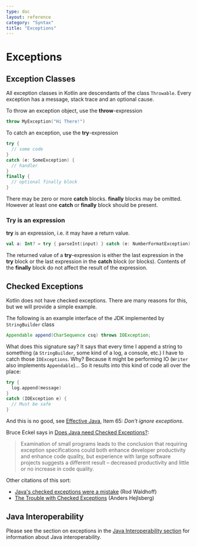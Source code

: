 ```yaml
---
type: doc
layout: reference
category: "Syntax"
title: "Exceptions"
---
```


# Exceptions

## Exception Classes

All exception classes in Kotlin are descendants of the class `Throwable`.
Every exception has a message, stack trace and an optional cause.

To throw an exception object, use the **throw**<!--keyword-->-expression

``` kotlin
throw MyException("Hi There!")
```

To catch an exception, use the **try**<!--keyword-->-expression

``` kotlin
try {
  // some code
}
catch (e: SomeException) {
  // handler
}
finally {
  // optional finally block
}
```

There may be zero or more **catch**<!--keyword--> blocks. **finally**<!--keyword--> blocks may be omitted.
However at least one **catch**<!--keyword--> or **finally**<!--keyword--> block should be present.

### Try is an expression

**try**<!--keyword--> is an expression, i.e. it may have a return value.

``` kotlin
val a: Int? = try { parseInt(input) } catch (e: NumberFormatException) { null }
```

The returned value of a **try**<!--keyword-->-expression is either the last expression in the **try**<!--keyword--> block or the
last expression in the **catch**<!--keyword--> block (or blocks).
Contents of the **finally**<!--keyword--> block do not affect the result of the expression.

## Checked Exceptions

Kotlin does not have checked exceptions. There are many reasons for this, but we will provide a simple example.

The following is an example interface of the JDK implemented by `StringBuilder` class

``` java
Appendable append(CharSequence csq) throws IOException;
```

What does this signature say? It says that every time I append a string to something (a `StringBuilder`, some kind of a log, a console, etc.)
I have to catch those `IOExceptions`. Why? Because it might be performing IO (`Writer` also implements `Appendable`)...
So it results into this kind of code all over the place:

``` kotlin
try {
  log.append(message)
}
catch (IOException e) {
  // Must be safe
}
```

And this is no good, see [Effective Java](http://www.oracle.com/technetwork/java/effectivejava-136174.html), Item 65: *Don't ignore exceptions*.

Bruce Eckel says in [Does Java need Checked Exceptions?](http://www.mindview.net/Etc/Discussions/CheckedExceptions):

> Examination of small programs leads to the conclusion that requiring exception specifications could both enhance developer productivity and enhance code quality, but experience with large software projects suggests a different result – decreased productivity and little or no increase in code quality.

Other citations of this sort:

* [Java's checked exceptions were a mistake](http://radio-weblogs.com/0122027/stories/2003/04/01/JavasCheckedExceptionsWereAMistake.html) (Rod Waldhoff)
* [The Trouble with Checked Exceptions](http://www.artima.com/intv/handcuffs.html) (Anders Hejlsberg)

## Java Interoperability

Please see the section on exceptions in the [Java Interoperability section](java-interop.html) for information about Java interoperability.

